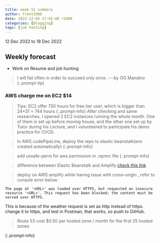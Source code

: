 ```yaml
---
title: week 51 summary
author: Trent1900
date: 2022-12-05 17:02:00 +1000
categories: [Blogging]
tags: [job hunting]
---
```


12 Dec 2022 to 18 Dec 2022

## Weekly forecast

- Work on Resume and job hunting

> I will fail often in order to succeed only once. ---by OG Mandino<!-- prettier-ignore -->
{:.prompt-tip}

### AWS charge me on EC2 $14

> Tips: EC2 offer 750 hours for free tier user, which is bigger than 24\*31 = 744 hours<!-- prettier-ignore -->
{:.prompt-info}
> After checking and same researches, I opened 2 EC2 instances running the whole month. One of them is set up before moving house, and the other one set up by Tutor during his Lecture, and I volunteered to participate his demo practice for CI/CD.

> In AWS codePipeLine, deploy the repo to elastic beanstalk(env created automatically) <!-- prettier-ignore -->
{:.prompt-info}

> add unsafe-perm for aws permission in .npmrc file<!-- prettier-ignore -->
{:.prompt-info}

> difference between Elastic Beanstalk and Amplify [check this link](https://blog.back4app.com/aws-amplify-vs-beanstalk/)

> deploy on AWS amplify while having issue with cross-origin , refer to console error below:

```console
The page at '<URL>' was loaded over HTTPS, but requested an insecure resource '<URL>'. This request has been blocked; the content must be served over HTTPS.
```

This is because of the weather request is set as http instead of https. change it to https, and test in Postman, that works, so push to GitHub.

> Route 53 cost $0.50 per hosted zone / month for the first 25 hosted zones

<!-- prettier-ignore -->
{:.prompt-info}
